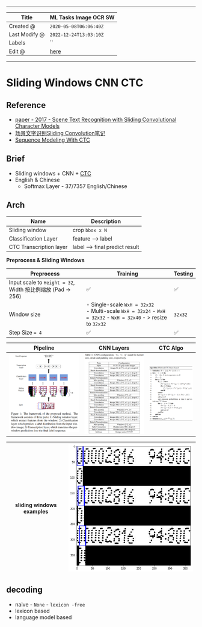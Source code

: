 -----

| Title         | ML Tasks Image OCR SW                                 |
| ------------- | ----------------------------------------------------- |
| Created @     | `2020-05-08T06:06:40Z`                                |
| Last Modify @ | `2022-12-24T13:03:10Z`                                |
| Labels        | \`\`                                                  |
| Edit @        | [here](https://github.com/junxnone/aiwiki/issues/188) |

-----

# Sliding Windows CNN CTC

## Reference

  - [paper - 2017 - Scene Text Recognition with Sliding Convolutional
    Character Models](https://arxiv.org/pdf/1709.01727.pdf)
  - [场景文字识别Sliding
    Convolution笔记](https://blog.csdn.net/qq_14845119/article/details/79312860)
  - [Sequence Modeling With CTC](https://distill.pub/2017/ctc/)

## Brief

  - Sliding windows + CNN + [CTC](/CTC)
  - English & Chinese
      - Softmax Layer - 37/7357 English/Chinese

## Arch

| Name                    | Description                     |
| ----------------------- | ------------------------------- |
| Sliding window          | crop `bbox x N`                 |
| Classification Layer    | feature --\> label              |
| CTC Transcription layer | label --\> final predict result |

**Preprocess & Sliding Windows**

| Preprocess                                              | Training                                                                                                             | Testing |
| ------------------------------------------------------- | -------------------------------------------------------------------------------------------------------------------- | ------- |
| Input scale to `Height = 32`, Width 按比例缩放 (Pad -\> 256) | ✅                                                                                                                    | ✅       |
| Window size                                             | \- Single-scale `WxH = 32x32`<br> - Multi-scale `WxH = 32x24` - `WxH = 32x32` - `WxH = 32x40` - \> resize to `32x32` | `32x32` |
| Step Size `= 4`                                         | ✅                                                                                                                    | ✅       |

| Pipeline                                                     | CNN Layers                                                   | CTC Algo                                                     |
| ------------------------------------------------------------ | ------------------------------------------------------------ | ------------------------------------------------------------ |
| ![image](media/37f0e8f8d30f72c687384a1fccc4da95ab6e4b00.png) | ![image](media/1c38641902b60578d29bf69bb322092f1c266226.png) | ![image](media/38ebac5cf3fc58dcc2051aaf33fa074b0431c0b0.png) |

| sliding windows examples | ![image](media/b5200c156028d831adf23f4e643d1e4eb2ec0791.png) |
| ------------------------ | ------------------------------------------------------------ |

## decoding

  - naive - `None` - `lexicon -free`
  - lexicon based
  - language model based
